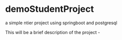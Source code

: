 # demoStudentProject
a simple ntier project using springboot and postgresql

This will be a brief description of the project - 

  
